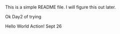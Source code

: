 This is a simple README file.
I will figure this out later.

Ok Day2 of trying 

Hello World Action! 
Sept 26